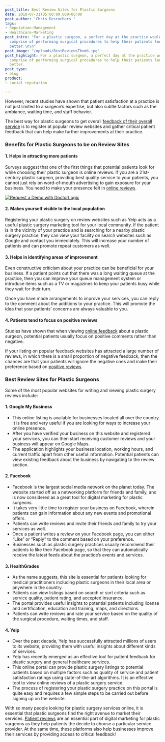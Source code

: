 ```yaml
---
post_title: Best Review Sites for Plastic Surgeons
date: 2018-07-31T05:00:00.000+00:00
post_author: 'Chris Desrochers '
tags:
- Reputation-Management
- Healthcare-Marketing
post_intro: "For a plastic surgeon, a perfect day at the practice would generally
  comprise of performing surgical procedures to help their patients look and feel
  better.\n\n"
post_image: "/uploads/BestReviewsThumb.jpg"
post_highlight: For a plastic surgeon, a perfect day at the practice would generally
  comprise of performing surgical procedures to help their patients look and feel
  better.
post_type:
- blog
product:
- social reputation

---
```

However, recent studies have shown that patient satisfaction at a practice is not just limited to a surgeon’s expertise, but also subtle factors such as the ambiance, waiting time, and staff behavior.

The best way for plastic surgeons to get overall [feedback of their overall service](https://doctorlogic.com/features/reviews/) is to register at popular review websites and gather critical patient feedback that can help make further improvements at their practice.

### Benefits for Plastic Surgeons to be on Review Sites

#### 1. Helps in attracting more patients

Surveys suggest that one of the first things that potential patients look for while choosing their plastic surgeon is online reviews. If you are a 21st-century plastic surgeon, providing best quality service to your patients, you cannot just rely on word-of-mouth advertising to gain exposure for your business. You need to make your presence felt in [online reviews](https://doctorlogic.com/features/reviews/).

[![Request a Demo with DoctorLogic](/uploads/cosmetic.png "Request a Demo with DoctorLogic")](https://growth.doctorlogic.com/cosmetic_surgeon_demo?utm_campaign=Get%20a%20Demo&utm_source=DoctorLogic%20Cosmetic%20Surgeon%20Blog%20Post&utm_medium=DoctorLogic%20Cosmetic%20Surgeon%20CTA "Request a Demo with DoctorLogic")

#### 2. Makes yourself visible to the local population

Registering your plastic surgery on review websites such as Yelp acts as a useful plastic surgery marketing tool for your local community. If the patient is in the vicinity of your practice and is searching for a nearby plastic surgery practice, they can view your facility on search websites such as Google and contact you immediately. This will increase your number of patients and can promote repeat customers as well.

#### 3. Helps in identifying areas of improvement

Even constructive criticism about your practice can be beneficial for your business. If a patient points out that there was a long waiting queue at the practice, then you can improve your queue management system or introduce items such as a TV or magazines to keep your patients busy while they wait for their turn.

Once you have made arrangements to improve your services, you can reply to the comment about the additions to your practice. This will promote the idea that your patients’ concerns are always valuable to you.

#### 4. Patients tend to focus on positive reviews

Studies have shown that when viewing [online feedback](https://doctorlogic.com/features/reviews/) about a plastic surgeon, potential patients usually focus on positive comments rather than negative.

If your listing on popular feedback websites has attracted a large number of reviews, in which there is a small proportion of negative feedback, then the chances are that your patients will ignore the negative ones and make their preference based on [positive reviews](https://doctorlogic.com/features/reviews/).

### Best Review Sites for Plastic Surgeons

Some of the most popular websites for writing and viewing plastic surgery reviews include:

#### 1. Google My Business

* This online listing is available for businesses located all over the country. It is free and very useful if you are looking for ways to increase your online presence.
* After you have verified your business on this website and registered your services, you can then start receiving customer reviews and your business will appear on Google Maps.
* The application highlights your business location, working hours, and current traffic apart from other useful information. Potential patients can view existing feedback about the business by navigating to the review section.

#### 2. Facebook

* Facebook is the largest social media network on the planet today. The website started off as a networking platform for friends and family, and is now considered as a great tool for digital marketing for plastic surgeons.
* It takes very little time to register your business on Facebook, wherein patients can gain information about any new events and promotional offers.
* Patients can write reviews and invite their friends and family to try your services as well.
* Once a patient writes a review on your Facebook page, you can either “Like” or “Reply” to the comment based on your preference.
* Businesses such as plastic surgery practices usually recommend their patients to like their Facebook page, so that they can automatically receive the latest feeds about the practice’s events and services.

#### 3. HealthGrades

* As the name suggests, this site is essential for patients looking for medical practitioners including plastic surgeons in their local area or anywhere in the country.
* Patients can view listings based on search or sort criteria such as service quality, patient rating, and accepted insurance.
* The portal provides useful insights to potential patients including license and certification, education and training, maps, and directions.
* Patients can write reviews and rate your service based on the quality of the surgical procedure, waiting times, and staff.

#### 4. Yelp

* Over the past decade, Yelp has successfully attracted millions of users to its website, providing them with useful insights about different kinds of services.
* Yelp has recently emerged as an effective tool for patient feedback for plastic surgery and general healthcare services.
* This online portal can provide plastic surgery listings to potential patients based on multiple factors such as quality of service and patient satisfaction ratings using state-of-the-art algorithms. It is an effective tool to view online reviews of a plastic surgery service.
* The process of registering your plastic surgery practice on this portal is quite easy and requires a few simple steps to be carried out before signing up on the website.

With so many people looking for plastic surgery services online, it is essential that plastic surgeons find the right avenue to market their services. [Patient reviews](https://doctorlogic.com/features/reviews/) are an essential part of digital marketing for plastic surgeons as they help patients the decide to choose a particular service provider. At the same time, these platforms also help businesses improve their services by providing access to critical feedback!